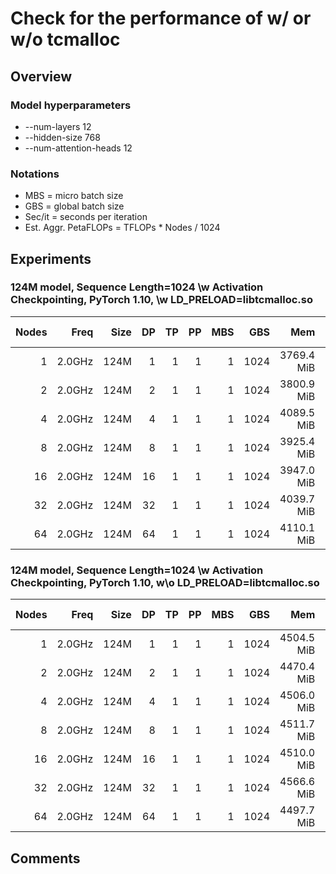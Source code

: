 # Check for the performance of w/ or w/o tcmalloc

## Overview
### Model hyperparameters
- --num-layers 12 
- --hidden-size 768 
- --num-attention-heads 12 

### Notations
- MBS = micro batch size
- GBS = global batch size
- Sec/it = seconds per iteration 
- Est. Aggr. PetaFLOPs = TFLOPs * Nodes / 1024

## Experiments

### 124M model, Sequence Length=1024 \w Activation Checkpointing, PyTorch 1.10, \w LD_PRELOAD=libtcmalloc.so
| Nodes | Freq   | Size | DP   | TP   | PP   | MBS  | GBS  | Mem         | Sec/it | TFLOPs | Est. Aggr. PetaFLOPs| Notes |
| ----: | -----: | ---: | ---: | ---: | ---: | ---: | ---: | ----------: | -----: | -----: | ------------------: | ----: |
|     1 | 2.0GHz | 124M |    1 |    1 |    1 |    1 | 1024 |  3769.4 MiB | 1020.3 |   1.09 |              0.0010 |     - |
|     2 | 2.0GHz | 124M |    2 |    1 |    1 |    1 | 1024 |  3800.9 MiB |  517.7 |   1.08 |              0.0021 |     - |
|     4 | 2.0GHz | 124M |    4 |    1 |    1 |    1 | 1024 |  4089.5 MiB |  259.9 |   1.07 |              0.0041 |     - |
|     8 | 2.0GHz | 124M |    8 |    1 |    1 |    1 | 1024 |  3925.4 MiB |  130.9 |   1.06 |              0.0082 |     - |
|    16 | 2.0GHz | 124M |   16 |    1 |    1 |    1 | 1024 |  3947.0 MiB |   66.9 |   1.04 |              0.0162 |     - |
|    32 | 2.0GHz | 124M |   32 |    1 |    1 |    1 | 1024 |  4039.7 MiB |   35.8 |   0.97 |              0.0303 |     - |
|    64 | 2.0GHz | 124M |   64 |    1 |    1 |    1 | 1024 |  4110.1 MiB |   17.6 |   0.98 |              0.0612 |     - |

### 124M model, Sequence Length=1024 \w Activation Checkpointing, PyTorch 1.10, w\o LD_PRELOAD=libtcmalloc.so
| Nodes | Freq   | Size | DP   | TP   | PP   | MBS  | GBS  | Mem         | Sec/it | TFLOPs | Est. Aggr. PetaFLOPs| Notes |
| ----: | -----: | ---: | ---: | ---: | ---: | ---: | ---: | ----------: | -----: | -----: | ------------------: | ----: |
|     1 | 2.0GHz | 124M |    1 |    1 |    1 |    1 | 1024 |  4504.5 MiB | 1321.5 |   0.84 |              0.0008 |     - |
|     2 | 2.0GHz | 124M |    2 |    1 |    1 |    1 | 1024 |  4470.4 MiB |  832.0 |   0.67 |              0.0013 |     - |
|     4 | 2.0GHz | 124M |    4 |    1 |    1 |    1 | 1024 |  4506.0 MiB |  448.6 |   0.62 |              0.0024 |     - |
|     8 | 2.0GHz | 124M |    8 |    1 |    1 |    1 | 1024 |  4511.7 MiB |  217.5 |   0.64 |              0.0050 |     - |
|    16 | 2.0GHz | 124M |   16 |    1 |    1 |    1 | 1024 |  4510.0 MiB |  113.1 |   0.62 |              0.0096 |     - |
|    32 | 2.0GHz | 124M |   32 |    1 |    1 |    1 | 1024 |  4566.6 MiB |   60.2 |   0.58 |              0.0181 |     - |
|    64 | 2.0GHz | 124M |   64 |    1 |    1 |    1 | 1024 |  4497.7 MiB |   31.2 |   0.56 |              0.0350 |     - |

## Comments
